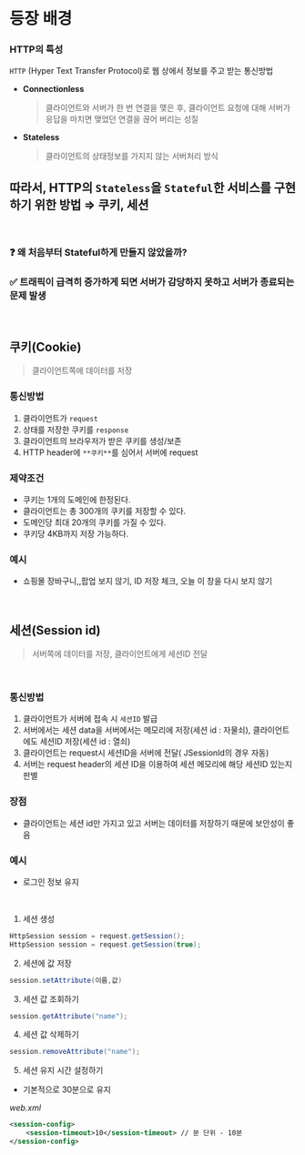 # 등장 배경

### HTTP의 특성

`HTTP` (Hyper Text Transfer Protocol)로 웹 상에서 정보를 주고 받는 통신방법

- **Connectionless**
  > 클라이언트와 서버가 한 번 연결을 맺은 후, 클라이언트 요청에 대해 서버가 응답을 마치면 맺었던 연결을 끊어 버리는 성질
- **Stateless**
  > 클라이언트의 상태정보를 가지지 않는 서버처리 방식

## 따라서, HTTP의 `Stateless`을 `Stateful`한 서비스를 구현하기 위한 방법 ⇒ 쿠키, 세션

<br>

### ❓ 왜 처음부터 Stateful하게 만들지 않았을까?

### ✅ 트래픽이 급격히 증가하게 되면 서버가 감당하지 못하고 서버가 종료되는 문제 발생

<br>

## 쿠키(Cookie)

> 클라이언트쪽에 데이터를 저장

### 통신방법

1. 클라이언트가 `request`
2. 상태를 저장한 쿠키를 `response`
3. 클라이언트의 브라우저가 받은 쿠키를 생성/보존
4. HTTP header에 `**쿠키**`를 심어서 서버에 request

### 제약조건

- 쿠키는 1개의 도메인에 한정된다.
- 클라이언트는 총 300개의 쿠키를 저장할 수 있다.
- 도메인당 최대 20개의 쿠키를 가질 수 있다.
- 쿠키당 4KB까지 저장 가능하다.

### 예시

- 쇼핑몰 장바구니,,팝업 보지 않기, ID 저장 체크, 오늘 이 창을 다시 보지 않기

<br>

## 세션(Session id)

> 서버쪽에 데이터를 저장, 클라이언트에게 세션ID 전달

<br>

### 통신방법

1. 클라이언트가 서버에 접속 시 `세션ID` 발급
2. 서버에서는 세션 data을 서버에서는 메모리에 저장(세션 id : 자물쇠), 클라이언트에도 세션ID 저장(세션 id : 열쇠)
3. 클라이언트는 request시 세션ID을 서버에 전달( JSessionId의 경우 자동)
4. 서버는 request header의 세션 ID을 이용하여 세션 메모리에 해당 세션ID 있는지 판별

### 장점

- 클라이언트는 세션 id만 가지고 있고 서버는 데이터를 저장하기 때문에 보안성이 좋음

### 예시

- 로그인 정보 유지

<br>

1. 세션 생성

```java
HttpSession session = request.getSession();
HttpSession session = request.getSession(true);
```

2. 세션에 값 저장

```java
session.setAttribute(이름,값)
```

3. 세션 값 조회하기

```java
session.getAttribute("name");
```

4. 세션 값 삭제하기

```java
session.removeAttribute("name");
```

5. 세션 유지 시간 설정하기

- 기본적으로 30분으로 유지

_web.xml_

```xml
<session-config>
	<session-timeout>10</session-timeout> // 분 단위 - 10분
</session-config>
```
